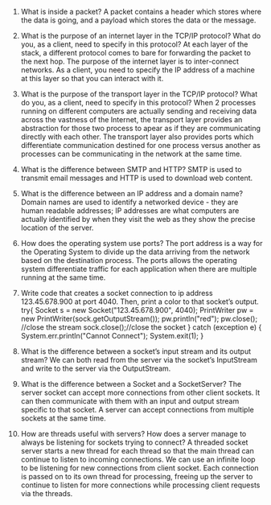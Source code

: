 1. What is inside a packet?
A packet contains a header which stores where the data is going, and a payload which stores the data or the message. 

2. What is the purpose of an internet layer in the TCP/IP protocol? What do you, as a client, need to specify in this protocol?
At each layer of the stack, a different protocol comes to bare for forwarding the packet to the next hop. The purpose of the internet layer is to inter-connect networks. As a client, you need to specify the IP address of a machine at this layer so that you can interact with it. 

3. What is the purpose of the transport layer in the TCP/IP protocol? What do you, as a client, need to specify in this protocol?
When 2 processes running on different computers are actually sending and receiving data across the vastness of the Internet, the transport layer provides an abstraction for those two process to apear as if they are communicating directly with each other. The transport layer also provides ports which differentiate communication destined for one process versus another as processes can be communicating in the network at the same time.

4. What is the difference between SMTP and HTTP?
SMTP is used to transmit email messages and HTTP is used to download web content.

5. What is the difference between an IP address and a domain name?
Domain names are used to identify a networked device - they are human readable addresses; IP addresses are what computers are actually identified by when they visit the web as they show the precise location of the server.

6. How does the operating system use ports?
The port address is a way for the Operating System to divide up the data arriving from the network based on the destination process. The ports allows the operating system differentiate traffic for each application when there are multiple running at the same time.

7. Write code that creates a socket connection to ip address 123.45.678.900 at port 4040. Then, print a color to that socket’s output.
try{
  Socket s = new Socket("123.45.678.900", 4040);
  PrintWriter pw = new PrintWriter(sock.getOutputStream());
            pw.println("red");
            pw.close(); //close the stream
            sock.close();//close the socket
}
catch (exception e) {
  System.err.println("Cannot Connect");
  System.exit(1);
}

8. What is the difference between a socket’s input stream and its output stream?
We can both read from the server via the socket’s InputStream and write to the server via the OutputStream.

9. What is the difference between a Socket and a SocketServer?
The server socket can accept more connections from other client sockets. It can then communicate with them with an input and output stream specific to that socket. A server can accept connections from multiple sockets at the same time.

10. How are threads useful with servers? How does a server manage to always be listening for sockets trying to connect?
A threaded socket server starts a new thread for each thread so that the main thread can continue to listen to incoming connections. We can use an infinite loop to be listening for new connections from client socket. Each connection is passed on to its own thread for processing, freeing up the server to continue to listen for more connections while processing client requests via the threads.
